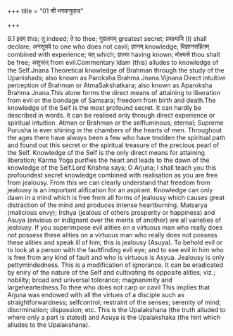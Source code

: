 +++
title = "01 श्री भगवानुवाच"

+++
  
  
9.1 इदम् this; तु indeed; ते to thee; गुह्यतमम् greatest secret;
प्रवक्ष्यामि (I) shall declare; अनसूयवे to one who does not cavil;
ज्ञानम् knowledge; विज्ञानसहितम् combined with experience; यत् which;
ज्ञात्वा having known; मोक्ष्यसे thou shalt be free; अशुभात् from
evil.Commentary Idam (this) alludes to knowledge of the Self.Jnana
Theoretical knowledge of Brahman through the study of the Upanishads;
also known as Paroksha Brahma Jnana.Vijnana Direct intuitive perception
of Brahman or AtmaSakshatkara; also known as Aparoksha Brahma Jnana.This
alone forms the direct means of attaining to liberation from evil or the
bondage of Samsara; freedom from birth and death.The knowledge of the
Self is the most profound secret. It can hardly be described in words.
It can be realised only through direct experience or spiritual
intuition. Atman or Brahman or the selfluminous; eternal; Supreme
Purusha is ever shining in the chambers of the hearts of men. Throughout
the ages there have always been a few who have trodden the spiritual
path and found out this secret or the spiritual treasure of the precious
pearl of the Self. Knowledge of the Self is the only direct means for
attaining liberation; Karma Yoga purifies the heart and leads to the
dawn of the knowledge of the Self.Lord Krishna says; O Arjuna; I shall
teach you this profoundest secret knowledge combined with realisation as
you are free from jealousy. From this we can clearly understand that
freedom from jealousy is an important alification for an aspirant.
Knowledge can only dawn in a mind which is free from all forms of
jealousy which causes great distraction of the mind and produces intense
heartburning. Matsarya (malicious envy); Irshya (jealous of others
prosperity or happiness) and Asuya (envious or indignant over the merits
of another) are all varieties of jealousy. If you superimpose evil
alities on a virtuous man who really does not possess these alities on a
virtuous man who really does not possess these alities and speak ill of
him; this is jealousy (Asuya). To behold evil or to look at a person
with the faultfinding evil eye; and to see evil in him who is free from
any kind of fault and who is virtuous is Asyua. Jealousy is only
pettymindedness. This is a modification of ignorance. It can be
eradicated by eniry of the nature of the Self and cultivating its
opposite alities; viz.; nobility; broad and universal tolerance;
magnanimity and largeheartedness.To thee who does not carp or cavil This
implies that Arjuna was endowed with all the virtues of a disciple such
as straightforwardness; selfcontrol; restraint of the senses; serenity
of mind; discrmination; dispassion; etc. This is the Upalakshana (the
truth alluded to where only a part is stated) and Asuya is the
Upalakshaka (the hint which alludes to the Upalakshana).
